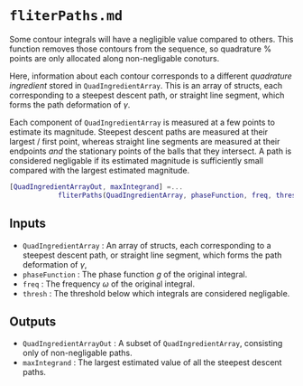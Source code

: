 # `fliterPaths.md`

Some contour integrals will have a negligible value compared to others.
This function removes those contours from the sequence, so quadrature
% points are only allocated along non-negligable conoturs.

Here, information about each contour corresponds to a different *quadrature ingredient* stored in `QuadIngredientArray`. This is an array of structs, each corresponding to a steepest descent path, or straight line segment, which forms the path deformation of $\gamma$.

Each component of `QuadIngredientArray` is measured at a few points to estimate its magnitude. Steepest descent paths are measured at their largest / first point, whereas straight line segments are measured at their endpoints *and* the stationary points of the balls that they intersect. A path is considered negligable if its estimated magnitude is sufficiently small compared with the largest estimated magnitude.



```matlab
[QuadIngredientArrayOut, maxIntegrand] =...
            fliterPaths(QuadIngredientArray, phaseFunction, freq, thresh)
```

## Inputs

* `QuadIngredientArray` : An array of structs, each corresponding to a steepest descent path, or straight line segment, which forms the path deformation of $\gamma$,
* `phaseFunction` : The phase function $g$ of the original integral.
* `freq` : The frequency $\omega$ of the original integral.
* `thresh` : The threshold below which integrals are considered negligable.

## Outputs

* `QuadIngredientArrayOut` : A subset of `QuadIngredientArray`, consisting only of non-negligable paths.
* `maxIntegrand` : The largest estimated value of all the steepest descent paths.